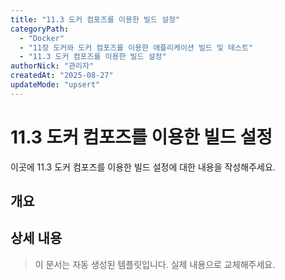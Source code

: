 ```yaml
---
title: "11.3 도커 컴포즈를 이용한 빌드 설정"
categoryPath:
  - "Docker"
  - "11장 도커와 도커 컴포즈를 이용한 애플리케이션 빌드 및 테스트"
  - "11.3 도커 컴포즈를 이용한 빌드 설정"
authorNick: "관리자"
createdAt: "2025-08-27"
updateMode: "upsert"
---
```


# 11.3 도커 컴포즈를 이용한 빌드 설정

이곳에 11.3 도커 컴포즈를 이용한 빌드 설정에 대한 내용을 작성해주세요.

## 개요

<!-- 내용을 작성해주세요 -->

## 상세 내용

<!-- 내용을 작성해주세요 -->

> 이 문서는 자동 생성된 템플릿입니다. 실제 내용으로 교체해주세요.
